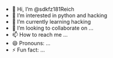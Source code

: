 - 👋 Hi, I’m @sdkfz181Reich
- 👀 I’m interested in python and hacking
- 🌱 I’m currently learning hacking
- 💞️ I’m looking to collaborate on ...
- 📫 How to reach me ...
- 😄 Pronouns: ...
- ⚡ Fun fact: ...

<!---
sdkfz181Reich/sdkfz181Reich is a ✨ special ✨ repository because its `README.md` (this file) appears on your GitHub profile.
You can click the Preview link to take a look at your changes.
--->
